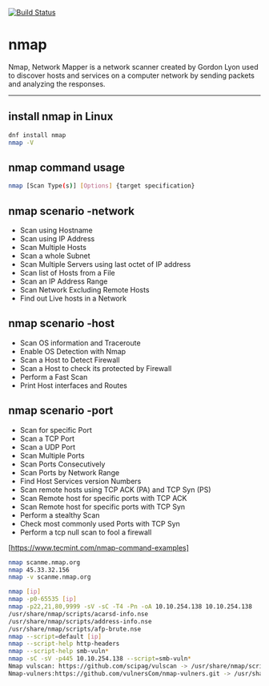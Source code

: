 [![Build Status](https://travis-ci.org/joemccann/dillinger.svg?branch=master)](https://travis-ci.org/joemccann/dillinger)

# nmap
Nmap, Network Mapper is a network scanner created by Gordon Lyon used to discover hosts and services on a computer network by sending packets and analyzing the responses. 

<hr/>

## install nmap in Linux
```sh
dnf install nmap
nmap -V
```

## nmap command usage
```sh
nmap [Scan Type(s)] [Options] {target specification}
```

## nmap scenario -network
- Scan using Hostname
- Scan using IP Address
- Scan Multiple Hosts
- Scan a whole Subnet
- Scan Multiple Servers using last octet of IP address
- Scan list of Hosts from a File
- Scan an IP Address Range
- Scan Network Excluding Remote Hosts
- Find out Live hosts in a Network


## nmap scenario -host
- Scan OS information and Traceroute
- Enable OS Detection with Nmap
- Scan a Host to Detect Firewall
- Scan a Host to check its protected by Firewall
- Perform a Fast Scan
- Print Host interfaces and Routes

## nmap scenario -port
- Scan for specific Port
- Scan a TCP Port
- Scan a UDP Port
- Scan Multiple Ports
- Scan Ports Consecutively
- Scan Ports by Network Range
- Find Host Services version Numbers
- Scan remote hosts using TCP ACK (PA) and TCP Syn (PS)
- Scan Remote host for specific ports with TCP ACK
- Scan Remote host for specific ports with TCP Syn
- Perform a stealthy Scan
- Check most commonly used Ports with TCP Syn
- Perform a tcp null scan to fool a firewall

[https://www.tecmint.com/nmap-command-examples]

```sh
nmap scanme.nmap.org
nmap 45.33.32.156
nmap -v scanme.nmap.org
```

```sh
nmap [ip]
nmap -p0-65535 [ip]
nmap -p22,21,80,9999 -sV -sC -T4 -Pn -oA 10.10.254.138 10.10.254.138
/usr/share/nmap/scripts/acarsd-info.nse
/usr/share/nmap/scripts/address-info.nse
/usr/share/nmap/scripts/afp-brute.nse
nmap --script=default [ip]
nmap --script-help http-headers
nmap --script-help smb-vuln*
nmap -sC -sV -p445 10.10.254.138 --script=smb-vuln*
Nmap vulscan: https://github.com/scipag/vulscan -> /usr/share/nmap/scripts
Nmap-vulners:https://github.com/vulnersCom/nmap-vulners.git -> /usr/share/nmap/scripts
```
